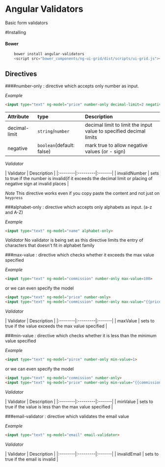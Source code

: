 # Angular Validators

Basic form validators

#Installing
#### Bower
```javascript
    bower install angular-validators
    <script src="bower_components/ng-ui-grid/dist/scripts/ui-grid.js"></script>
```


## Directives
####number-only : directive which accepts only number as input.

*Example*
```html
<input type="text" ng-model="price" number-only decimal-limit=2 negative="true">
```

| Attribute     | type    | Description |
|:--------|:---------|:-------|
| decimal-limit  | `string`/`number`   | decimal limit to limit the input value to specified decimal limits |
| negative | `boolean`(default: false) |  mark true to allow negative values (or - sign) |

*Validator*

| Validator    | Description |
|:--------|:---------|:-------|
| invalidNumber   | sets to true if the number is invalid(if it exceeds the decimal limit or placing of negative sign at invalid places |

*Note*
This directive works even if you copy paste the content and not just on `keypress`

###alphabet-only : directive which accepts only alphabets as input. (a-z and A-Z)

*Example*
```html
<input type="text" ng-model="name" alphabet-only>
```


*Validator*
No validator is being set as this directive limits the entry of characters that doesn't fit in alphabet family

###max-value : directive which checks whether it exceeds the max value specified

*Example*
```html
<input type="text" ng-model="commission" number-only max-value=100>
```

or we can even specify the model
```html
<input type="text" ng-model="price" number-only>
<input type="text" ng-model="commission" number-only max-value="{{price}}">
```

*Validator*

| Validator    | Description |
|:--------|:---------|:-------|
| maxValue   | sets to true if the value exceeds the max value specified |

###min-value : directive which checks whether it is less than the minimum value specified

*Example*
```html
<input type="text" ng-model="pirce" number-only min-value=1>
```

or we can even specify the model
```html
<input type="text" ng-model="commission" number-only>
<input type="text" ng-model="price" number-only min-value="{{commission}}">
```

*Validator*

| Validator    | Description |
|:--------|:---------|:-------|
| minValue   | sets to true if the value is less than the max value specified |

###email-validator : directive which validates the email value

*Example*
```html
<input type="text" ng-model="email" email-validator>
```

*Validator*

| Validator    | Description |
|:--------|:---------|:-------|
| invalidEmail   | sets to true if the email is invalid |

